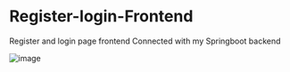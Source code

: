 # Register-login-Frontend
Register and login page frontend Connected with my Springboot backend

![image](https://github.com/user-attachments/assets/804df876-d64e-4c34-a155-93a8e2de25fa)

